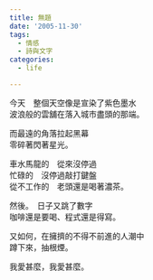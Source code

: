 ```yaml
---
title: 無題
date: '2005-11-30'
tags:
  - 情感
  - 詩與文字
categories:
  - life

---
```

今天　整個天空像是宣染了紫色墨水  
波浪般的雲舖在落入城市盡頭的那端。  
  
而最遠的角落拉起黑幕  
零碎著閃著星光。  
  
車水馬龍的　從來沒停過  
忙碌的　沒停過敲打鍵盤  
從不工作的　老頭還是喝著濃茶。  
  
然後。　日子又跳了數字  
咖啡還是要喝、程式還是得寫。  
  
又如何，在擁擠的不得不前進的人潮中  
蹲下來，抽根煙。  
  
我愛甚麼，我愛甚麼。